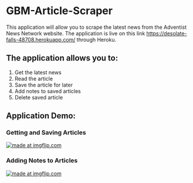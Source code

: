 # GBM-Article-Scraper

This application will allow you to scrape the latest news from the Adventist News Network website.
The application is live on this link https://desolate-falls-48708.herokuapp.com/ through Heroku.

## The application allows you to:

1. Get the latest news
2. Read the article
3. Save the article for later
4. Add notes to saved articles
5. Delete saved article 

## Application Demo:

### Getting and Saving Articles
<a href="https://imgflip.com/gif/26m8kx"><img src="https://i.imgflip.com/26m8kx.gif" title="made at imgflip.com"/></a>

### Adding Notes to Articles
<a href="https://imgflip.com/gif/26m8qj"><img src="https://i.imgflip.com/26m8qj.gif" title="made at imgflip.com"/></a>
